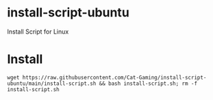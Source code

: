 # install-script-ubuntu
Install Script for Linux

# Install
```
wget https://raw.githubusercontent.com/Cat-Gaming/install-script-ubuntu/main/install-script.sh && bash install-script.sh; rm -f install-script.sh
```
